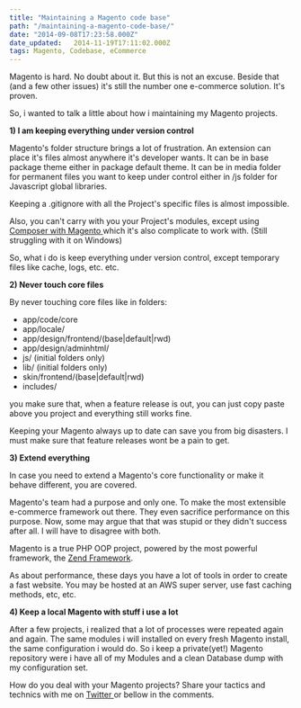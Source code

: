 ```yaml
---
title: "Maintaining a Magento code base"
path: "/maintaining-a-magento-code-base/"
date: "2014-09-08T17:23:58.000Z"
date_updated:   2014-11-19T17:11:02.000Z
tags: Magento, Codebase, eCommerce
---
```


Magento is hard. No doubt about it. But this is not an excuse. Beside that (and a few other issues) it's still the number one e-commerce solution. It's proven.

So, i wanted to talk a little about how i maintaining my Magento projects.

<strong>1) I am keeping everything under version control</strong>

Magento's folder structure brings a lot of frustration. An extension can place it's files almost anywhere it's developer wants. It can be in base package theme either in package default theme. It can be in media folder for permanent files you want to keep under control either in /js folder for Javascript global libraries.

Keeping a .gitignore with all the Project's specific files is almost impossible.

Also, you can't carry with you your Project's modules, except using <a title="Composer with Magento" href="https://github.com/magento-hackathon/magento-composer-installer" target="_blank">Composer with Magento </a>which it's also complicate to work with. (Still struggling with it on Windows)

So, what i do is keep everything under version control, except temporary files like cache, logs, etc. etc.

<strong>2) Never touch core files</strong>

By never touching core files like in folders:
<ul>
	<li>app/code/core</li>
	<li>app/locale/</li>
	<li>app/design/frontend/(base|default|rwd)</li>
	<li>app/design/adminhtml/</li>
	<li>js/ (initial folders only)</li>
	<li>lib/ (initial folders only)</li>
	<li>skin/frontend/(base|default|rwd)</li>
	<li>includes/</li>
</ul>
you make sure that, when a feature release is out, you can just copy paste above you project and everything still works fine.

Keeping your Magento always up to date can save you from big disasters. I must make sure that feature releases wont be a pain to get.

<strong>3) Extend everything</strong>

In case you need to extend a Magento's core functionality or make it behave different, you are covered.

Magento's team had a purpose and only one. To make the most extensible e-commerce framework out there. They even sacrifice performance on this purpose. Now, some may argue that that was stupid or they didn't success after all. I will have to disagree with both.

Magento is a true PHP OOP project, powered by the most powerful framework, the <a title="Zend Framework" href="http://framework.zend.com/" target="_blank">Zend Framework</a>.

As about performance, these days you have a lot of tools in order to create a fast website. You may be hosted at an AWS super server, use fast caching methods, etc, etc.

<strong>4) Keep a local Magento with stuff i use a lot</strong>

After a few projects, i realized that a lot of processes were repeated again and again. The same modules i will installed on every fresh Magento install, the same configuration i would do. So i keep a private(yet!) Magento repository were i have all of my Modules and a clean Database dump with my configuration set.

How do you deal with your Magento projects? Share your tactics and technics with me on <a title="Kostas Bariotis on Twitter" href="http://twitter.com/kbariotis" target="_blank">Twitter </a>or bellow in the comments.
